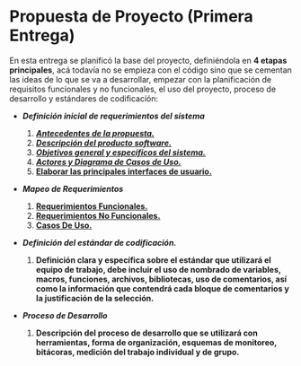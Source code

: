 # Propuesta de Proyecto (Primera Entrega)
En esta entrega se planificó la base del proyecto, definiéndola en **4 etapas principales**, acá todavía no se empieza con el código sino que se cementan las ideas de lo que se va a desarrollar, empezar con la planificación de requisitos funcionales y no funcionales, el uso del proyecto, proceso de desarrollo y estándares de codificación:

 - ***Definición inicial de requerimientos del sistema***
 
	 1.    [_**Antecedentes de la propuesta.**_](https://github.com/IvanChiPolanco/Proyecto-Programacion-Estructurada/blob/77726dbac2c55f250a43b5a32b41596fd71a604a/reqSistema/antecedentes.md) 
	 2.    [_**Descripción del producto software.**_](https://github.com/IvanChiPolanco/Proyecto-Programacion-Estructurada/blob/ffd5f75ff1a28ebc475a275fab080fae06596150/reqSistema/descripcionSoftware.md)
	 3.    [_**Objetivos general y específicos del sistema.**_](https://github.com/IvanChiPolanco/Proyecto-Programacion-Estructurada/blob/ffd5f75ff1a28ebc475a275fab080fae06596150/reqSistema/objetivos.md)
	 4.    [_**Actores y Diagrama de Casos de Uso.**_](https://github.com/IvanChiPolanco/Proyecto-Programacion-Estructurada/blob/ffd5f75ff1a28ebc475a275fab080fae06596150/reqSistema/casosdeUso.md)
	 5.    [**Elaborar las principales interfaces de usuario.**](https://github.com/IvanChiPolanco/Proyecto-Programacion-Estructurada/blob/ffd5f75ff1a28ebc475a275fab080fae06596150/reqSistema/interfaces.md)
 - ***Mapeo de Requerimientos***
	 1.    [**Requerimientos Funcionales.**](https://github.com/IvanChiPolanco/Proyecto-Programacion-Estructurada/blob/80efe752314c0180c90447375130a6c40c484aef/mapeoReqs/reqsFuncionales.md)
	2.  [**Requerimientos No Funcionales.**](https://github.com/IvanChiPolanco/Proyecto-Programacion-Estructurada/blob/4ae2c662b43102254edb49a6de5420bfdb8dcaaa/mapeoReqs/reqsNoFuncionales.md)
	3. [**Casos De Uso.**](https://github.com/IvanChiPolanco/Proyecto-Programacion-Estructurada/blob/d58fd0054ecfa58cb177b9904dd714ac2d808c78/mapeoReqs/casosDeUso.md)
 - ***Definición del estándar de codificación.***
	 1.   **Definición clara y específica sobre el estándar que utilizará el equipo de trabajo, debe incluir el uso de nombrado de variables, macros, funciones, archivos, bibliotecas, uso de comentarios, así como la información que contendrá cada bloque de comentarios y la justificación de la selección.**
 - ***Proceso de Desarrollo***
	 1.  **Descripción del proceso de desarrollo que se utilizará con herramientas, forma de organización, esquemas de monitoreo, bitácoras, medición del trabajo individual y de grupo.**
